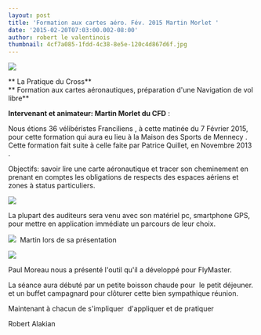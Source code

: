 ```yaml
---
layout: post
title: 'Formation aux cartes aéro. Fév. 2015 Martin Morlet '
date: '2015-02-20T07:03:00.002-08:00'
author: robert le valentinois
thumbnail: 4cf7a085-1fdd-4c38-8e5e-120c4d867d6f.jpg
---
```

  
  

[![](9c491ef4-2b63-4eb7-8533-66083d4a36d1.jpg)](9c491ef4-2b63-4eb7-8533-66083d4a36d1.jpg)
  
** La Pratique du Cross**  
** Formation aux cartes aéronautiques, préparation d'une Navigation de vol libre**

  

  

**Intervenant et animateur: Martin Morlet du CFD** :  
  
 Nous étions 36 vélibéristes Franciliens , à cette matinée du 7 Février 2015, pour cette formation qui aura eu lieu à la Maison des Sports de Mennecy .  
 Cette formation fait suite à celle faite par Patrice Quillet, en Novembre 2013 .  
  
 Objectifs: savoir lire une carte aéronautique et tracer son cheminement en prenant en comptes les obligations de respects des espaces aériens et zones à status particuliers.  

[![](e8acbad1-893c-433d-8e0e-dad0eb76c896.jpg)](e8acbad1-893c-433d-8e0e-dad0eb76c896.jpg)
  
  
 La plupart des auditeurs sera venu avec son matériel pc, smartphone GPS, pour mettre en application immédiate un parcours de leur choix.  
  
  

[![](f61c19b8-cca1-411e-8c12-23cfa6c95fe0.jpg)](f61c19b8-cca1-411e-8c12-23cfa6c95fe0.jpg)
&nbsp;Martin lors de sa présentation  

[![](2fd6cc7c-c1be-408b-a3a0-46434466f016.jpg)](2fd6cc7c-c1be-408b-a3a0-46434466f016.jpg)
  
  
 Paul Moreau nous a présenté l'outil qu'il a développé pour FlyMaster.  
  
 La séance aura débuté par un petite boisson chaude pour&nbsp; le petit déjeuner. et un buffet campagnard pour clôturer cette bien sympathique réunion.  
  
 Maintenant à chacun de s'impliquer&nbsp; d'appliquer et de pratiquer  
  
 Robert Alakian  
  
  
  
  
  
  
  
  

  

